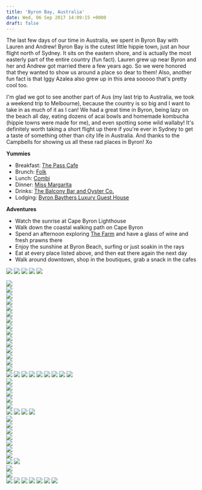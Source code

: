 ```yaml
---
title: 'Byron Bay, Australia'
date: Wed, 06 Sep 2017 14:09:15 +0000
draft: false
---
```


The last few days of our time in Australia, we spent in Byron Bay with Lauren and Andrew! Byron Bay is the cutest little hippie town, just an hour flight north of Sydney. It sits on the eastern shore, and is actually the most easterly part of the entire country (fun fact). Lauren grew up near Byron and her and Andrew got married there a few years ago. So we were honored that they wanted to show us around a place so dear to them! Also, another fun fact is that Iggy Azalea also grew up in this area sooooo that's pretty cool too.

I'm glad we got to see another part of Aus (my last trip to Australia, we took a weekend trip to Melbourne), because the country is so big and I want to take in as much of it as I can! We had a great time in Byron, being lazy on the beach all day, eating dozens of acai bowls and homemade kombucha (hippie towns were made for me), and even spotting some wild wallaby! It's definitely worth taking a short flight up there if you're ever in Sydney to get a taste of something other than city life in Australia. And thanks to the Campbells for showing us all these rad places in Byron! Xo

**Yummies**

- Breakfast: [The Pass Cafe](https://www.instagram.com/thepasscafebyronbay/?hl=en)
- Brunch: [Folk](https://www.instagram.com/folkbyronbay/?hl=en)
- Lunch: [Combi](https://www.instagram.com/wearecombi/?hl=en)
- Dinner: [Miss Margarita](https://www.instagram.com/missmargarita_byronbay/?hl=en)
- Drinks: [The Balcony Bar and Oyster Co.](https://www.instagram.com/balconybyronbay/?hl=en)
- Lodging: [Byron Baythers Luxury Guest House](https://www.instagram.com/byronbaythersluxuryguesthouse/?hl=en)

**Adventures**

- Watch the sunrise at Cape Byron Lighthouse
- Walk down the coastal walking path on Cape Byron
- Spend an afternoon exploring [The Farm](https://www.instagram.com/explore/locations/944609092/the-farm-byron-bay/?hl=en) and have a glass of wine and fresh prawns there
- Enjoy the sunshine at Byron Beach, surfing or just soakin in the rays
- Eat at every place listed above, and then eat there again the next day
- Walk around downtown, shop in the boutiques, grab a snack in the cafes

![](https://djh82r8xhqebh.cloudfront.net/uploads/2017/08/ByronBay_Blog-40.jpg) ![](https://djh82r8xhqebh.cloudfront.net/uploads/2017/08/ByronBay_Blog-39.jpg) ![](https://djh82r8xhqebh.cloudfront.net/uploads/2017/08/ByronBay_Blog-41.jpg) ![](https://djh82r8xhqebh.cloudfront.net/uploads/2017/08/ByronBay_Blog-32.jpg) ![](https://djh82r8xhqebh.cloudfront.net/uploads/2017/08/ByronBay_Blog-3.jpg) <div class="flex-ns mhn2-ns mb3"> <div class="ph2-ns w-50-ns"> ![](https://djh82r8xhqebh.cloudfront.net/uploads/2017/08/ByronBay_Blog-13.jpg)</div> <div class="ph2-ns w-50-ns"> ![](https://djh82r8xhqebh.cloudfront.net/uploads/2017/08/ByronBay_Blog-2.jpg)</div> </div> <div class="flex-ns mhn2-ns mb3"> <div class="ph2-ns w-50-ns"> ![](https://djh82r8xhqebh.cloudfront.net/uploads/2017/08/ByronBay_Blog-1.jpg)</div> <div class="ph2-ns w-50-ns"> ![](https://djh82r8xhqebh.cloudfront.net/uploads/2017/08/ByronBay_Blog-12.jpg)</div> </div> ![](https://djh82r8xhqebh.cloudfront.net/uploads/2017/08/ByronBay_Blog-7.jpg) <div class="flex-ns mhn2-ns mb3"> <div class="ph2-ns w-50-ns"> ![](https://djh82r8xhqebh.cloudfront.net/uploads/2017/08/ByronBay_Blog-14.jpg)</div> <div class="ph2-ns w-50-ns"> ![](https://djh82r8xhqebh.cloudfront.net/uploads/2017/08/ByronBay_Blog-6.jpg)</div> </div> ![](https://djh82r8xhqebh.cloudfront.net/uploads/2017/08/ByronBay_Blog-5.jpg) <div class="flex-ns mhn2-ns mb3"> <div class="ph2-ns w-50-ns"> ![](https://djh82r8xhqebh.cloudfront.net/uploads/2017/08/ByronBay_Blog-15.jpg)</div> <div class="ph2-ns w-50-ns"> ![](https://djh82r8xhqebh.cloudfront.net/uploads/2017/08/ByronBay_Blog-4.jpg)</div> </div> ![](https://djh82r8xhqebh.cloudfront.net/uploads/2017/08/ByronBay_Blog-10.jpg) <div class="flex-ns mhn2-ns mb3"> <div class="ph2-ns w-50-ns"> ![](https://djh82r8xhqebh.cloudfront.net/uploads/2017/08/ByronBay_Blog-8.jpg)</div> <div class="ph2-ns w-50-ns"> ![](https://djh82r8xhqebh.cloudfront.net/uploads/2017/08/ByronBay_Blog-11.jpg)</div> </div> <div class="flex-ns mhn2-ns mb3"> <div class="ph2-ns w-50-ns"> ![](https://djh82r8xhqebh.cloudfront.net/uploads/2017/08/ByronBay_Blog-9.jpg)</div> <div class="ph2-ns w-50-ns"> ![](https://djh82r8xhqebh.cloudfront.net/uploads/2017/08/ByronBay_Blog-17.jpg)</div> </div> ![](https://djh82r8xhqebh.cloudfront.net/uploads/2017/08/ByronBay_Blog-16.jpg) ![](https://djh82r8xhqebh.cloudfront.net/uploads/2017/08/ByronBay_Blog-19.jpg) ![](https://djh82r8xhqebh.cloudfront.net/uploads/2017/08/ByronBay_Blog-20.jpg) ![](https://djh82r8xhqebh.cloudfront.net/uploads/2017/08/ByronBay_Blog-22.jpg) ![](https://djh82r8xhqebh.cloudfront.net/uploads/2017/08/ByronBay_Blog-21.jpg) ![](https://djh82r8xhqebh.cloudfront.net/uploads/2017/08/ByronBay_Blog-25.jpg) ![](https://djh82r8xhqebh.cloudfront.net/uploads/2017/08/ByronBay_Blog-23.jpg) ![](https://djh82r8xhqebh.cloudfront.net/uploads/2017/08/ByronBay_Blog-29.jpg) ![](https://djh82r8xhqebh.cloudfront.net/uploads/2017/08/ByronBay_Blog-27.jpg) <div class="flex-ns mhn2-ns mb3"> <div class="ph2-ns w-50-ns"> ![](https://djh82r8xhqebh.cloudfront.net/uploads/2017/08/ByronBay_Blog-30.jpg)</div> <div class="ph2-ns w-50-ns"> ![](https://djh82r8xhqebh.cloudfront.net/uploads/2017/08/ByronBay_Blog-18.jpg)</div> </div> ![](https://djh82r8xhqebh.cloudfront.net/uploads/2017/08/ByronBay_Blog-33.jpg) <div class="flex-ns mhn2-ns mb3"> <div class="ph2-ns w-50-ns"> ![](https://djh82r8xhqebh.cloudfront.net/uploads/2017/08/ByronBay_Blog-34.jpg)</div> <div class="ph2-ns w-50-ns"> ![](https://djh82r8xhqebh.cloudfront.net/uploads/2017/08/ByronBay_Blog-36.jpg)</div> </div> ![](https://djh82r8xhqebh.cloudfront.net/uploads/2017/08/ByronBay_Blog-37.jpg) ![](https://djh82r8xhqebh.cloudfront.net/uploads/2017/08/ByronBay_Blog-35.jpg) ![](https://djh82r8xhqebh.cloudfront.net/uploads/2017/08/ByronBay_Blog-38.jpg) ![](https://djh82r8xhqebh.cloudfront.net/uploads/2017/08/ByronBay_Blog-59.jpg) <div class="flex-ns mhn2-ns mb3"> <div class="ph2-ns w-50-ns"> ![](https://djh82r8xhqebh.cloudfront.net/uploads/2017/08/ByronBay_Blog-58.jpg)</div> <div class="ph2-ns w-50-ns"> ![](https://djh82r8xhqebh.cloudfront.net/uploads/2017/08/ByronBay_Blog-57.jpg)</div> </div> <div class="flex-ns mhn2-ns mb3"> <div class="ph2-ns w-50-ns"> ![](https://djh82r8xhqebh.cloudfront.net/uploads/2017/08/ByronBay_Blog-60.jpg)</div> <div class="ph2-ns w-50-ns"> ![](https://djh82r8xhqebh.cloudfront.net/uploads/2017/08/ByronBay_Blog-56.jpg)</div> </div> ![](https://djh82r8xhqebh.cloudfront.net/uploads/2017/08/ByronBay_Blog-50.jpg) <div class="flex-ns mhn2-ns mb3"> <div class="ph2-ns w-50-ns"> ![](https://djh82r8xhqebh.cloudfront.net/uploads/2017/08/ByronBay_Blog-55.jpg)</div> <div class="ph2-ns w-50-ns"> ![](https://djh82r8xhqebh.cloudfront.net/uploads/2017/08/ByronBay_Blog-52.jpg)</div> </div> ![](https://djh82r8xhqebh.cloudfront.net/uploads/2017/08/ByronBay_Blog-44.jpg) ![](https://djh82r8xhqebh.cloudfront.net/uploads/2017/08/ByronBay_Blog-43.jpg) <div class="flex-ns mhn2-ns mb3"> <div class="ph2-ns w-50-ns"> ![](https://djh82r8xhqebh.cloudfront.net/uploads/2017/08/ByronBay_Blog-51.jpg)</div> <div class="ph2-ns w-50-ns"> ![](https://djh82r8xhqebh.cloudfront.net/uploads/2017/08/ByronBay_Blog-48.jpg)</div> </div> ![](https://djh82r8xhqebh.cloudfront.net/uploads/2017/08/ByronBay_Blog-47.jpg) ![](https://djh82r8xhqebh.cloudfront.net/uploads/2017/08/ByronBay_Blog-45.jpg) ![](https://djh82r8xhqebh.cloudfront.net/uploads/2017/08/ByronBay_Blog-49.jpg) ![](https://djh82r8xhqebh.cloudfront.net/uploads/2017/08/ByronBay_Blog-54.jpg) ![](https://djh82r8xhqebh.cloudfront.net/uploads/2017/08/ByronBay_Blog-61.jpg) ![](https://djh82r8xhqebh.cloudfront.net/uploads/2017/08/ByronBay_Blog-64.jpg) ![](https://djh82r8xhqebh.cloudfront.net/uploads/2017/08/ByronBay_Blog-62.jpg)